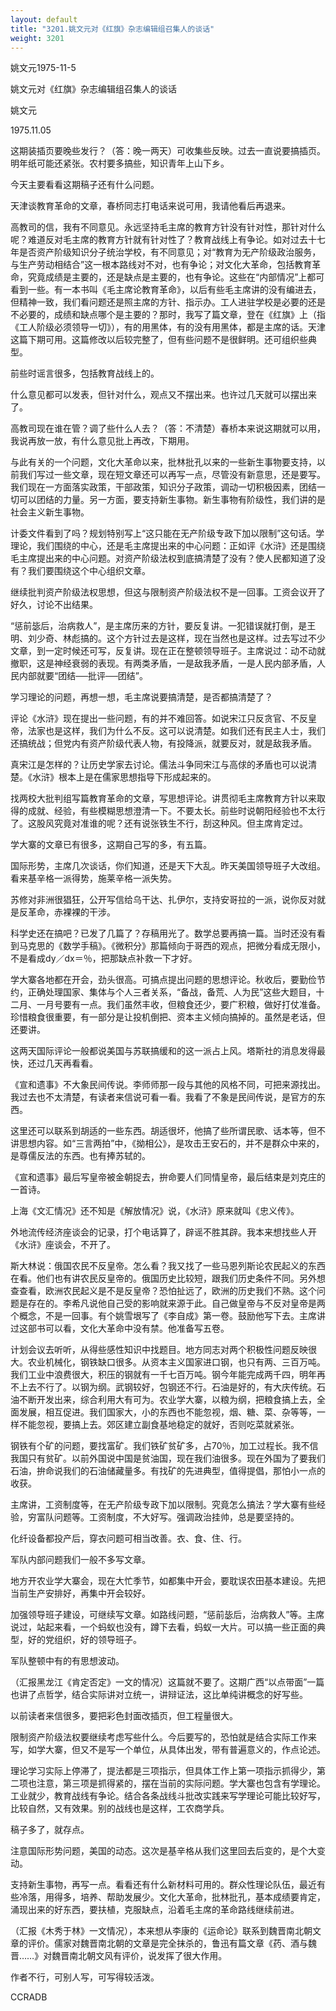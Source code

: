```yaml
---
layout: default
title: "3201.姚文元对《红旗》杂志编辑组召集人的谈话"
weight: 3201
---
```


姚文元1975-11-5

姚文元对《红旗》杂志编辑组召集人的谈话

姚文元

1975.11.05

这期装插页要晚些发行？（答：晚一两天）可收集些反映。过去一直说要搞插页。明年纸可能还紧张。农村要多搞些，知识青年上山下乡。

今天主要看看这期稿子还有什么问题。

天津谈教育革命的文章，春桥同志打电话来说可用，我请他看后再退来。

高教司的信，我有不同意见。永远坚持毛主席的教育方针没有针对性，那针对什么呢？难道反对毛主席的教育方针就有针对性了？教育战线上有争论。如对过去十七年是否资产阶级知识分子统治学校，有不同意见；对“教育为无产阶级政治服务，与生产劳动相结合”这一根本路线对不对，也有争论；对文化大革命，包括教育革命，究竟成绩是主要的，还是缺点是主要的，也有争论。这些在“内部情况”上都可看到一些。有一本书叫《毛主席论教育革命》，以后有些毛主席讲的没有编进去，但精神一致，我们看问题还是照主席的方针、指示办。工人进驻学校是必要的还是不必要的，成绩和缺点哪个是主要的？那时，我写了篇文章，登在《红旗》上（指《工人阶级必须领导一切》），有的用黑体，有的没有用黑体，都是主席的话。天津这篇下期可用。这篇修改以后较完整了，但有些问题不是很鲜明。还可组织些典型。

前些时谣言很多，包括教育战线上的。

什么意见都可以发表，但针对什么，观点又不摆出来。也许过几天就可以摆出来了。

高教司现在谁在管？调了些什么人去？（答：不清楚）春桥本来说这期就可以用，我说再放一放，有什么意见批上再改，下期用。

与此有关的一个问题，文化大革命以来，批林批孔以来的一些新生事物要支持，以前我们写过一些文章，现在短文章还可以再写一点，尽管没有新意思，还是要写。我们现在一方面落实政策，干部政策，知识分子政策，调动一切积极因素，团结一切可以团结的力量。另一方面，要支持新生事物。新生事物有阶级性，我们讲的是社会主义新生事物。

计委文件看到了吗？规划特别写上“这只能在无产阶级专政下加以限制”这句话。学理论，我们围绕的中心，还是毛主席提出来的中心问题：正如评《水浒》还是围绕毛主席提出来的中心问题。对资产阶级法权到底搞清楚了没有？使人民都知道了没有？我们要围绕这个中心组织文章。

继续批判资产阶级法权思想，但这与限制资产阶级法权不是一回事。工资会议开了好久，讨论不出结果。

“惩前毖后，治病救人”，是主席历来的方针，要反复讲。一犯错误就打倒，是王明、刘少奇、林彪搞的。这个方针过去是这样，现在当然也是这样。过去写过不少文章，到一定时候还可写，反复讲。现在正在整顿领导班子。主席说过：动不动就撤职，这是神经衰弱的表现。有两类矛盾，一是敌我矛盾，一是人民内部矛盾，人民内部就要“团结──批评──团结”。

学习理论的问题，再想一想，毛主席说要搞清楚，是否都搞清楚了？

评论《水浒》现在提出一些问题，有的并不难回答。如说宋江只反贪官、不反皇帝，法家也是这样，我们为什么不反。这可以说清楚。如我们还有民主人士，我们还搞统战；但党内有资产阶级代表人物，有投降派，就要反对，就是敌我矛盾。

真宋江是怎样的？让历史学家去讨论。儒法斗争同宋江与高俅的矛盾也可以说清楚。《水浒》根本上是在儒家思想指导下形成起来的。

找两校大批判组写篇教育革命的文章，写思想评论。讲贯彻毛主席教育方针以来取得的成就、经验，有些模糊思想澄清一下。不要太长。前些时说朝阳经验也不太行了。这股风究竟对准谁的呢？还有说张铁生不行，刮这种风。但主席肯定过。

学大寨的文章已有很多，这期自己写的多，有五篇。

国际形势，主席几次谈话，你们知道，还是天下大乱。昨天美国领导班子大改组。看来基辛格一派得势，施莱辛格一派失势。

苏修对非洲很猖狂，公开写信给乌干达、扎伊尔，支持安哥拉的一派，说你反对就是反革命，赤裸裸的干涉。

科学史还在搞吧？已发了几篇了？存稿用光了。数学总要再搞一篇。当时还没有看到马克思的《数学手稿》。《微积分》那篇倾向于哥西的观点，把微分看成无限小，不是看成dy／dx＝％，把那缺点补救一下才好。

学大寨各地都在开会，劲头很高。可搞点提出问题的思想评论。秋收后，要勤俭节约，正确处理国家、集体与个人三者关系，“备战，备荒、人为民”这些大题目，十二月、一月号要有一点。我们虽然丰收，但粮食还少，要广积粮，做好打仗准备。珍惜粮食很重要，有一部分是让投机倒把、资本主义倾向搞掉的。虽然是老话，但还要讲。

这两天国际评论一般都说美国与苏联搞缓和的这一派占上风。塔斯社的消息发得最快，还过几天再看看。

《宣和遗事》不大象民间传说。李师师那一段与其他的风格不同，可把来源找出。我过去也不太清楚，有读者来信说可看一看。我看了不象是民间传说，是官方的东西。

这里还可以联系到胡适的一些东西。胡适很坏，他搞了些所谓民歌、话本等，但不讲思想内容。如“三言两拍”中，《拗相公》，是攻击王安石的，并不是群众中来的，是尊儒反法的东西。也有捧苏轼的。

《宣和遗事》最后写皇帝被金朝捉去，拚命要人们同情皇帝，最后结束是刘克庄的一首诗。

上海《文汇情况》还不知是《解放情况》说，《水浒》原来就叫《忠义传》。

外地流传经济座谈会的记录，打个电话算了，辟谣不胜其辟。我本来想找些人开《水浒》座谈会，不开了。

斯大林说：俄国农民不反皇帝。怎么看？我又找了一些马恩列斯论农民起义的东西在看。他们也有讲农民反皇帝的。俄国历史比较短，跟我们历史条件不同。另外想查查看，欧洲农民起义是不是反皇帝？恐怕扯远了，欧洲的历史我们不熟。这个问题是存在的。李希凡说他自己受的影响就来源于此。自己做皇帝与不反对皇帝是两个概念，不是一回事。有个姚雪垠写了《李自成》第一卷。鼓励他写下去。主席讲过这部书可以看，文化大革命中没有禁。他准备写五卷。

计划会议去听听，从得些感性知识中找题目。地方同志对两个积极性问题反映很大。农业机械化，钢铁缺口很多。从资本主义国家进口钢，也只有两、三百万吨。我们工业中浪费很大，积压的钢就有一千七百万吨。钢今年能完成两千四，明年再不上去不行了。以钢为纲。武钢较好，包钢还不行。石油是好的，有大庆传统。石油不断开发出来，综合利用大有可为。农业学大寨，以粮为纲，把粮食搞上去，全面发展，相互促进。我们国家大，小的东西也不能忽视，烟、糖、菜、杂等等，一样不能忽视，要搞上去。郊区建立副食基地稳定的就好，否则吃菜就紧张。

钢铁有个矿的问题，要找富矿。我们铁矿贫矿多，占70％，加工过程长。我不信我国只有贫矿。以前外国说中国是贫油国，现在我们油很多。现在外国为了要我们石油，拚命说我们的石油储藏量多。有找矿的先进典型，值得提倡，那怕小一点的收获。

主席讲，工资制度等，在无产阶级专政下加以限制。究竟怎么搞法？学大寨有些经验，穷富队问题等。工资制度，不大好写。强调政治挂帅，总是要坚持的。

化纤设备都投产后，穿衣问题可相当改善。衣、食、住、行。

军队内部问题我们一般不多写文章。

地方开农业学大寨会，现在大忙季节，如都集中开会，要耽误农田基本建设。先把当前生产安排好，再集中开会较好。

加强领导班子建设，可继续写文章。如路线问题，“惩前毖后，治病救人”等。主席说过，站起来看，一个蚂蚁也没有，蹲下去看，蚂蚁一大片。可以搞一些正面的典型，好的党组织，好的领导班子。

军队整顿中有的有思想波动。

（汇报黑龙江《肯定否定》一文的情况）这篇就不要了。这期广西“以点带面”一篇也讲了点哲学，结合实际讲对立统一，讲辩证法，这比单纯讲概念的好写些。

以前读者来信很多，要把彩色封面改插页，但工程量很大。

限制资产阶级法权要继续考虑写些什么。今后要写的，恐怕就是结合实际工作来写，如学大寨，但又不是写一个单位，从具体出发，带有普遍意义的，作点论述。

理论学习实际上停滞了，提法都是三项指示，但具体工作上第一项指示抓得少，第二项也注意，第三项是抓得紧的，摆在当前的实际问题。学大寨也包含有学理论。工业就少，教育战线有争论。结合各条战线斗批改实践来写学理论可能比较好写，比较自然，又有效果。别的战线也是这样，工农商学兵。

稿子多了，就存点。

注意国际形势问题，美国的动态。这次是基辛格从我们这里回去后变的，是个大变动。

支持新生事物，再写一点。看看还有什么新材料可用的。群众性理论队伍，最近有些冷落，用得多，培养、帮助发展少。文化大革命，批林批孔，基本成绩要肯定，涌现出来的好东西，要扶植，克服缺点，沿着毛主席的革命路线继续前进。

（汇报《木秀于林》一文情况），本来想从李康的《运命论》联系到魏晋南北朝文章的评价。儒家对魏晋南北朝的文章是完全抹杀的，鲁迅有篇文章《药、酒与魏晋……》对魏晋南北朝文风有评价，说发挥了很大作用。

作者不行，可别人写，可写得较活泼。

CCRADB

